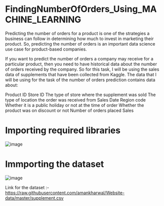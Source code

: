 # FindingNumberOfOrders_Using_MACHINE_LEARNING

Predicting the number of orders for a product is one of the strategies a business can follow in determining how much to invest in marketing their product. 
So, predicting the number of orders is an important data science use case for product-based companies.

If you want to predict the number of orders a company may receive for a particular product, then you need to have historical data about the number of orders received 
by the company. So for this task, I will be using the sales data of supplements that have been collected from Kaggle. The data that I will be using for the task of 
the number of orders prediction contains data about:

Product ID
Store ID
The type of store where the supplement was sold
The type of location the order was received from
Sales Date
Region code
Whether it is a public holiday or not at the time of order
Whether the product was on discount or not
Number of orders placed
Sales

# Importing required libraries
![image](https://user-images.githubusercontent.com/104202659/207390527-6b2798c1-408f-40c6-8a5e-a0406f6fdcff.png)

# Immporting the dataset 
![image](https://user-images.githubusercontent.com/104202659/207390607-84e21571-02d3-4814-b266-372de24bd414.png)

Link for the dataset :- https://raw.githubusercontent.com/amankharwal/Website-data/master/supplement.csv

